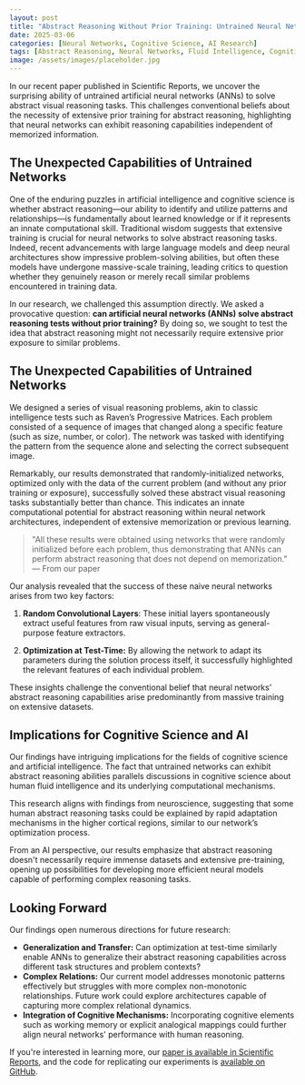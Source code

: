 ```yaml
---
layout: post
title: "Abstract Reasoning Without Prior Training: Untrained Neural Networks Solve Visual Intelligence Tests"
date: 2025-03-06
categories: [Neural Networks, Cognitive Science, AI Research]
tags: [Abstract Reasoning, Neural Networks, Fluid Intelligence, Cognitive Science]
image: /assets/images/placeholder.jpg
---
```


In our recent paper published in Scientific Reports, we uncover the surprising ability of untrained artificial neural networks (ANNs) to solve abstract visual reasoning tasks. This challenges conventional beliefs about the necessity of extensive prior training for abstract reasoning, highlighting that neural networks can exhibit reasoning capabilities independent of memorized information.

## The Unexpected Capabilities of Untrained Networks

One of the enduring puzzles in artificial intelligence and cognitive science is whether abstract reasoning—our ability to identify and utilize patterns and relationships—is fundamentally about learned knowledge or if it represents an innate computational skill. Traditional wisdom suggests that extensive training is crucial for neural networks to solve abstract reasoning tasks. Indeed, recent advancements with large language models and deep neural architectures show impressive problem-solving abilities, but often these models have undergone massive-scale training, leading critics to question whether they genuinely reason or merely recall similar problems encountered in training data.

In our research, we challenged this assumption directly. We asked a provocative question: **can artificial neural networks (ANNs) solve abstract reasoning tests without prior training?** By doing so, we sought to test the idea that abstract reasoning might not necessarily require extensive prior exposure to similar problems.

## The Unexpected Capabilities of Untrained Networks

We designed a series of visual reasoning problems, akin to classic intelligence tests such as Raven’s Progressive Matrices. Each problem consisted of a sequence of images that changed along a specific feature (such as size, number, or color). The network was tasked with identifying the pattern from the sequence alone and selecting the correct subsequent image.

Remarkably, our results demonstrated that randomly-initialized networks, optimized only with the data of the current problem (and without any prior training or exposure), successfully solved these abstract visual reasoning tasks substantially better than chance. This indicates an innate computational potential for abstract reasoning within neural network architectures, independent of extensive memorization or previous learning.

> "All these results were obtained using networks that were randomly initialized before each problem, thus demonstrating that ANNs can perform abstract reasoning that does not depend on memorization." — From our paper

Our analysis revealed that the success of these naive neural networks arises from two key factors:

1. **Random Convolutional Layers**: These initial layers spontaneously extract useful features from raw visual inputs, serving as general-purpose feature extractors.

2. **Optimization at Test-Time:** By allowing the network to adapt its parameters during the solution process itself, it successfully highlighted the relevant features of each individual problem.

These insights challenge the conventional belief that neural networks’ abstract reasoning capabilities arise predominantly from massive training on extensive datasets.

## Implications for Cognitive Science and AI

Our findings have intriguing implications for the fields of cognitive science and artificial intelligence. The fact that untrained networks can exhibit abstract reasoning abilities parallels discussions in cognitive science about human fluid intelligence and its underlying computational mechanisms. 

This research aligns with findings from neuroscience, suggesting that some human abstract reasoning tasks could be explained by rapid adaptation mechanisms in the higher cortical regions, similar to our network’s optimization process.

From an AI perspective, our results emphasize that abstract reasoning doesn't necessarily require immense datasets and extensive pre-training, opening up possibilities for developing more efficient neural models capable of performing complex reasoning tasks.

## Looking Forward

Our findings open numerous directions for future research:

- **Generalization and Transfer:** Can optimization at test-time similarly enable ANNs to generalize their abstract reasoning capabilities across different task structures and problem contexts?
- **Complex Relations:** Our current model addresses monotonic patterns effectively but struggles with more complex non-monotonic relationships. Future work could explore architectures capable of capturing more complex relational dynamics.
- **Integration of Cognitive Mechanisms:** Incorporating cognitive elements such as working memory or explicit analogical mappings could further align neural networks' performance with human reasoning.

If you're interested in learning more, our [paper is available in Scientific Reports](https://www.nature.com/articles/s41598-024-78530-z), and the code for replicating our experiments is [available on GitHub](https://github.com/Tomer-Barak/learning-independent_abstract_reasoning).